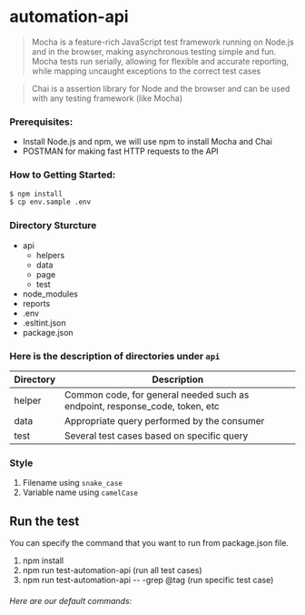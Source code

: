 # automation-api

> Mocha is a feature-rich JavaScript test framework running on Node.js and in the browser, making asynchronous testing simple and fun. Mocha tests run serially, allowing for flexible and accurate reporting, while mapping uncaught exceptions to the correct test cases

> Chai is a assertion library for Node and the browser and can be used with any testing framework (like Mocha)

### Prerequisites:

- Install Node.js and npm, we will use npm to install Mocha and Chai
- POSTMAN for making fast HTTP requests to the API

### How to Getting Started:

```sh
$ npm install
$ cp env.sample .env

```

### Directory Sturcture

- api
  - helpers
  - data
  - page
  - test
- node_modules
- reports
- .env
- .esltint.json
- package.json

### Here is the description of directories under `api`

| Directory   | Description                                                                 |
| ----------- | --------------------------------------------------------------------------- |
| helper      | Common code, for general needed such as endpoint, response_code, token, etc |                                  |
| data        | Appropriate query performed by the consumer                                 |
| test        | Several test cases based on specific query                                  |

### Style

1. Filename using `snake_case`
2. Variable name using `camelCase`

## Run the test

You can specify the command that you want to run from package.json file.
1. npm install
2. npm run test-automation-api (run all test cases)
3. npm run test-automation-api -- -grep @tag (run specific test case)

###### Here are our default commands:

#

